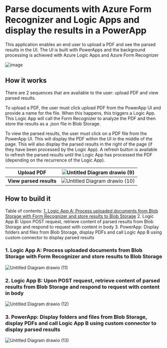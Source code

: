 # Parse documents with Azure Form Recognizer and Logic Apps and display the results in a PowerApp

This application enables an end user to upload a PDF and see the parsed results in the UI. The UI is built with PowerApps and the background processing is achieved with Azure Logic Apps and Azure Form Recognizer

![image](https://user-images.githubusercontent.com/35609369/149397062-715dd270-b5c1-465e-9233-e9d9f53fa453.png)

## How it works

There are 2 sequences that are available to the user: upload PDF and view parsed results. 

To upload a PDF, the user must click upload PDF from the PowerApp UI and provide a name for the file. When this happens, this triggers a Logic App. This Logic App will call the Form Recognizer to analyze the PDF and then store the results as a .json file in Blob Storage. 

To view the parsed results, the user must click on a PDF file from the PowerApp UI. This will display the PDF within the UI in the middle of the page. This will also display the parsed results in the right of the page (if they have been processed by the Logic App). A refresh button is available to refresh the parsed results until the Logic App has processed the PDF (depending on the recurrence of the Logic App).


**Upload PDF** | ![Untitled Diagram drawio (9)](https://user-images.githubusercontent.com/35609369/149404268-f5931dba-4ef1-4eba-b9a4-0e90a9aae5b2.png)
--- | ---
**View parsed results** | ![Untitled Diagram drawio (10)](https://user-images.githubusercontent.com/35609369/149404252-bab2aa77-d785-441f-8f39-4d8291bfaf61.png)


## How to build it

Table of contents:
[1. Logic App A: Process uploaded documents from Blob Storage with Form Recognizer and store results to Blob Storage](#1-logic-app-a-process-uploaded-documents-from-blob-storage-with-form-recognizer-and-store-results-to-blob-storage)
2. Logic App B: Upon POST request, retrieve content of parsed results from Blob Storage and respond to request with content in body
3. PowerApp: Display folders and files from Blob Storage, display PDFs and call Logic App B using custom connector to display parsed results 

### 1. Logic App A: Process uploaded documents from Blob Storage with Form Recognizer and store results to Blob Storage

![Untitled Diagram drawio (11)](https://user-images.githubusercontent.com/35609369/149404534-e1ec18fa-fbd7-466e-93c4-b4dd3f0e5b08.png)


### 2. Logic App B: Upon POST request, retrieve content of parsed results from Blob Storage and respond to request with content in body

![Untitled Diagram drawio (12)](https://user-images.githubusercontent.com/35609369/149404614-26dccead-c265-4072-8288-5900ae873996.png)

### 3. PowerApp: Display folders and files from Blob Storage, display PDFs and call Logic App B using custom connector to display parsed results 

![Untitled Diagram drawio (13)](https://user-images.githubusercontent.com/35609369/149404706-26091316-10ca-4689-a1f8-7fdbc9849664.png)


